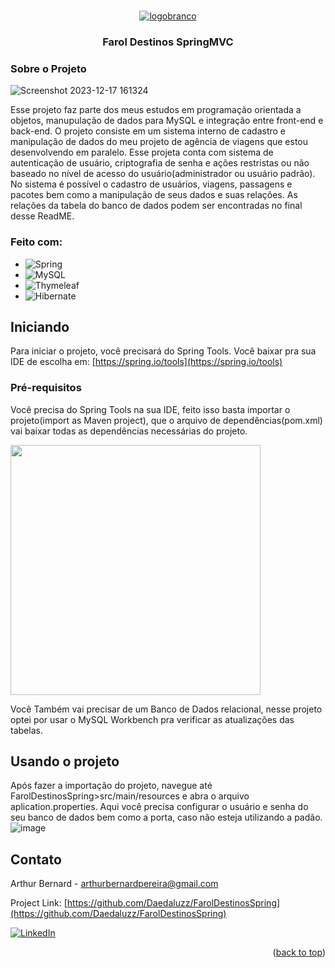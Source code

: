 <br/>
<div align="center">
  <a href="https://github.com/Daedaluzz/FarolDestinosSpring">

![logobranco](https://github.com/Daedaluzz/FarolDestinosSpring/assets/140291514/a31cd0e5-21ad-44f7-9f10-36a38010f585)

 </a>

<h3 align="center">Farol Destinos SpringMVC</h3>
</div>

### Sobre o Projeto

![Screenshot 2023-12-17 161324](https://github.com/Daedaluzz/FarolDestinosSpring/assets/140291514/95be57f0-88e4-47a5-af9d-ef95b8646751)


Esse projeto faz parte dos meus estudos em programação orientada a objetos, manupulação de dados para MySQL e integração entre front-end e back-end.
O projeto consiste em um sistema interno de cadastro e manipulação de dados do meu projeto de agência de viagens que estou desenvolvendo em paralelo. Esse projeta conta com sistema de autenticação de usuário, criptografia de senha e ações restristas ou não baseado no nível de acesso do usuário(administrador ou usuário padrão).
No sistema é possível o cadastro de usuários, viagens, passagens e pacotes bem como a manipulação de seus dados e suas relações. As relações da tabela do banco de dados podem ser encontradas no final desse ReadME.
 

### Feito com:

* ![Spring](https://img.shields.io/badge/spring-%236DB33F.svg?style=for-the-badge&logo=spring&logoColor=white)
* ![MySQL](https://img.shields.io/badge/mysql-%2300f.svg?style=for-the-badge&logo=mysql&logoColor=white)
* ![Thymeleaf](https://img.shields.io/badge/Thymeleaf-%23005C0F.svg?style=for-the-badge&logo=Thymeleaf&logoColor=white)
* ![Hibernate](https://img.shields.io/badge/Hibernate-59666C?style=for-the-badge&logo=Hibernate&logoColor=white)

## Iniciando

Para iniciar o projeto, você precisará do Spring Tools. Você baixar pra sua IDE de escolha em: [https://spring.io/tools](https://spring.io/tools)

### Pré-requisitos

Você precisa do Spring Tools na sua IDE, feito isso basta importar o projeto(import as Maven project), que o arquivo de dependências(pom.xml) vai baixar todas as dependências necessárias do projeto.

<img src= "https://github.com/Daedaluzz/FarolDestinosSpring/assets/140291514/ea663d79-cfae-48a4-b531-faf0f6aa1308" width="400" height="400">

Você Também vai precisar de um Banco de Dados relacional, nesse projeto optei por usar o MySQL Workbench pra verificar as atualizações das tabelas.

## Usando o projeto

Após fazer a importação do projeto, navegue até FarolDestinosSpring>src/main/resources e abra o arquivo aplication.properties. Aqui você precisa configurar o usuário e senha do seu banco de dados bem como a porta, caso não esteja utilizando a padão.
![image](https://github.com/Daedaluzz/FarolDestinosSpring/assets/140291514/299e3997-bcb2-47d5-8900-ba82ac9fd3ad)

## Contato

Arthur Bernard - arthurbernardpereira@gmail.com

Project Link: [https://github.com/Daedaluzz/FarolDestinosSpring](https://github.com/Daedaluzz/FarolDestinosSpring)

<a href="https://www.linkedin.com/in/ber-arthur/">![LinkedIn](https://img.shields.io/badge/linkedin-%230077B5.svg?style=for-the-badge&logo=linkedin&logoColor=white)
</a>
<p align="right">(<a href="#readme-top">back to top</a>)</p>
